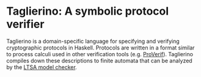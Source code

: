 Taglierino: A symbolic protocol verifier
========================================

Taglierino is a domain-specific language for specifying and verifying
cryptographic protocols in Haskell.  Protocols are written in a format similar
to process calculi used in other verification tools
(e.g. [ProVerif](https://prosecco.gforge.inria.fr/personal/bblanche/proverif/)).
Taglierino compiles down these descriptions to finite automata that can be
analyzed by the [LTSA model
checker](https://www.doc.ic.ac.uk/~jnm/LTSdocumention/LTSA.html).

